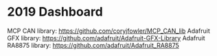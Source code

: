 # 2019 Dashboard
MCP CAN library: https://github.com/coryjfowler/MCP_CAN_lib
Adafruit GFX library: https://github.com/adafruit/Adafruit-GFX-Library
Adafruit RA8875 library: https://github.com/adafruit/Adafruit_RA8875

